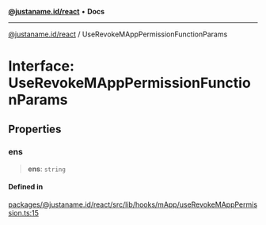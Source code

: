 [**@justaname.id/react**](../README.md) • **Docs**

***

[@justaname.id/react](../globals.md) / UseRevokeMAppPermissionFunctionParams

# Interface: UseRevokeMAppPermissionFunctionParams

## Properties

### ens

> **ens**: `string`

#### Defined in

[packages/@justaname.id/react/src/lib/hooks/mApp/useRevokeMAppPermission.ts:15](https://github.com/JustaName-id/JustaName-sdk/blob/dc845c10af242e3ca87d95ef392516ac0bfa8b95/packages/@justaname.id/react/src/lib/hooks/mApp/useRevokeMAppPermission.ts#L15)
